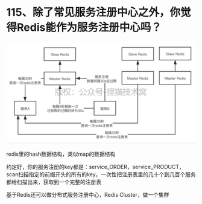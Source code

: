 # 115、除了常见服务注册中心之外，你觉得Redis能作为服务注册中心吗？

![redis作为服务注册中心](images/115/01.png)

redis里的hash数据结构，类似map的数据结构

 

约定好，你的服务注册的key都是：service_ORDER，service_PRODUCT，scan扫描指定的前缀开头的所有的key，一次性把注册表里的几十个到几百个服务都给扫描出来，获取到一个完整的注册表

 

基于Redis还可以做分布式服务注册中心，Redis Cluster，做一个集群
